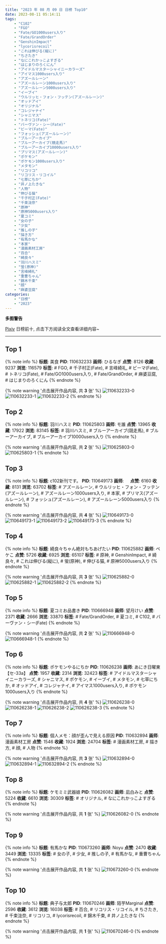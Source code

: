 ```yaml
---
title: "2023 年 08 月 09 日 日榜 Top10"
date: 2023-08-11 05:14:11
tags:
    - "C102"
    - "FGO"
    - "Fate/GO1000users入り"
    - "Fate/GrandOrder"
    - "GenshinImpact"
    - "lycorisrecoil"
    - "これは伸びる(縦に)"
    - "ちさたき"
    - "なにこれかっこよすぎる"
    - "はじまりのろくにん"
    - "アイドルマスターシャイニーカラーズ"
    - "アイマス1000users入り"
    - "アズールレーン"
    - "アズールレーン1000users入り"
    - "アズールレーン5000users入り"
    - "イーブイ"
    - "ウルリッヒ・フォン・フッテン(アズールレーン)"
    - "オッドアイ"
    - "オリジナル"
    - "コレジャナイ"
    - "シャニマス"
    - "トネリコ(Fate)"
    - "バーヴァン・シー(Fate)"
    - "ビーマ(Fate)"
    - "フォッシュ(アズールレーン)"
    - "ブルーアーカイブ"
    - "ブルーアーカイブ(競走馬)"
    - "ブルーアーカイブ10000users入り"
    - "プリマス(アズールレーン)"
    - "ポケモン"
    - "ポケモン1000users入り"
    - "メタモン"
    - "リコリコ"
    - "リコリス・リコイル"
    - "七草にちか"
    - "井ノ上たきな"
    - "人物"
    - "伸びる猫"
    - "千子村正(Fate)"
    - "千束泷奈"
    - "原神"
    - "原神5000users入り"
    - "夏コミ"
    - "女の子"
    - "少女"
    - "推しの子"
    - "描き方"
    - "有馬かな"
    - "本家"
    - "漫画素材工房"
    - "百合"
    - "綺良々"
    - "羽川ハスミ"
    - "蛍(原神)"
    - "言峰綺礼"
    - "重曹ちゃん"
    - "錦木千束"
    - "顔"
    - "麻婆豆腐"
categories:
    - "日榜"
    - "2023"
---
```


<i class="fa fa-triangle-exclamation"></i>**多图警告**<i class="fa fa-triangle-exclamation"></i>

[Pixiv](https://www.pixiv.net/) 日榜前十, 点击下方阅读全文查看详细内容~

<!-- more -->

---

## Top 1

{% note info %}
**标题**: 美食
**PID**: 110632233 **画师**: ひるなぎ
**点赞**: 8126 **收藏**: 9237 **浏览**: 116579
**标签**: # FGO, # 千子村正(Fate), # 言峰綺礼, # ビーマ(Fate), # トネリコ(Fate), # Fate/GO1000users入り, # Fate/GrandOrder, # 麻婆豆腐, # はじまりのろくにん
{% endnote %}

{% note warning '点击展开作品内容, 共 **3** 张' %}
![110632233-0](https://i.pixiv.re/img-original/img/2023/08/08/06/00/11/110632233_p0.jpg)
![110632233-1](https://i.pixiv.re/img-original/img/2023/08/08/06/00/11/110632233_p1.jpg)
![110632233-2](https://i.pixiv.re/img-original/img/2023/08/08/06/00/11/110632233_p2.jpg)
{% endnote %}

## Top 2

{% note info %}
**标题**: 羽川ハスミ
**PID**: 110625803 **画师**: モ誰
**点赞**: 13965 **收藏**: 17922 **浏览**: 83145
**标签**: # 羽川ハスミ, # ブルーアーカイブ(競走馬), # ブルーアーカイブ, # ブルーアーカイブ10000users入り
{% endnote %}

{% note warning '点击展开作品内容, 共 **2** 张' %}
![110625803-0](https://i.pixiv.re/img-original/img/2023/08/08/00/01/36/110625803_p0.jpg)
![110625803-1](https://i.pixiv.re/img-original/img/2023/08/08/00/01/36/110625803_p1.jpg)
{% endnote %}

## Top 3

{% note info %}
**标题**: c102新刊です。
**PID**: 110649173 **画师**: ㅤ
**点赞**: 6160 **收藏**: 8131 **浏览**: 63702
**标签**: # アズールレーン, # ウルリッヒ・フォン・フッテン(アズールレーン), # アズールレーン1000users入り, # 本家, # プリマス(アズールレーン), # フォッシュ(アズールレーン), # アズールレーン5000users入り
{% endnote %}

{% note warning '点击展开作品内容, 共 **4** 张' %}
![110649173-0](https://i.pixiv.re/img-original/img/2023/08/08/21/10/02/110649173_p0.png)
![110649173-1](https://i.pixiv.re/img-original/img/2023/08/08/21/10/02/110649173_p1.png)
![110649173-2](https://i.pixiv.re/img-original/img/2023/08/08/21/10/02/110649173_p2.png)
![110649173-3](https://i.pixiv.re/img-original/img/2023/08/08/21/10/02/110649173_p3.png)
{% endnote %}

## Top 4

{% note info %}
**标题**: 綺良々ちゃん絶対もちあげたい
**PID**: 110625882 **画师**: ペケこ
**点赞**: 5726 **收藏**: 6925 **浏览**: 65107
**标签**: # 原神, # GenshinImpact, # 綺良々, # これは伸びる(縦に), # 蛍(原神), # 伸びる猫, # 原神5000users入り
{% endnote %}

{% note warning '点击展开作品内容, 共 **3** 张' %}
![110625882-0](https://i.pixiv.re/img-original/img/2023/08/08/00/02/22/110625882_p0.png)
![110625882-1](https://i.pixiv.re/img-original/img/2023/08/08/00/02/22/110625882_p1.png)
![110625882-2](https://i.pixiv.re/img-original/img/2023/08/08/00/02/22/110625882_p2.png)
{% endnote %}

## Top 5

{% note info %}
**标题**: 夏コミお品書き
**PID**: 110666948 **画师**: 望月けい
**点赞**: 2371 **收藏**: 2666 **浏览**: 33870
**标签**: # Fate/GrandOrder, # 夏コミ, # C102, # バーヴァン・シー(Fate)
{% endnote %}

{% note warning '点击展开作品内容, 共 **2** 张' %}
![110666948-0](https://i.pixiv.re/img-original/img/2023/08/09/12/41/14/110666948_p0.jpg)
![110666948-1](https://i.pixiv.re/img-original/img/2023/08/09/12/41/14/110666948_p1.jpg)
{% endnote %}

## Top 6

{% note info %}
**标题**: ポケモンやるにちか
**PID**: 110626238 **画师**: あにき日曜東【セ-33a】
**点赞**: 1957 **收藏**: 2314 **浏览**: 32423
**标签**: # アイドルマスターシャイニーカラーズ, # シャニマス, # ポケモン, # イーブイ, # メタモン, # 七草にちか, # オッドアイ, # コレジャナイ, # アイマス1000users入り, # ポケモン1000users入り
{% endnote %}

{% note warning '点击展开作品内容, 共 **4** 张' %}
![110626238-0](https://i.pixiv.re/img-original/img/2023/08/08/00/07/50/110626238_p0.jpg)
![110626238-1](https://i.pixiv.re/img-original/img/2023/08/08/00/07/50/110626238_p1.jpg)
![110626238-2](https://i.pixiv.re/img-original/img/2023/08/08/00/07/50/110626238_p2.jpg)
![110626238-3](https://i.pixiv.re/img-original/img/2023/08/08/00/07/50/110626238_p3.jpg)
{% endnote %}

## Top 7

{% note info %}
**标题**: 個人メモ：顔が歪んで見える原因
**PID**: 110632894 **画师**: 漫画素材工房
**点赞**: 1546 **收藏**: 1924 **浏览**: 24704
**标签**: # 漫画素材工房, # 描き方, # 顔, # 人物
{% endnote %}

{% note warning '点击展开作品内容, 共 **3** 张' %}
![110632894-0](https://i.pixiv.re/img-original/img/2023/08/08/07/00/05/110632894_p0.jpg)
![110632894-1](https://i.pixiv.re/img-original/img/2023/08/08/07/00/05/110632894_p1.jpg)
![110632894-2](https://i.pixiv.re/img-original/img/2023/08/08/07/00/05/110632894_p2.jpg)
{% endnote %}

## Top 8

{% note info %}
**标题**: ケモミミ武器娘
**PID**: 110626082 **画师**: 凪白みと
**点赞**: 5224 **收藏**: 6610 **浏览**: 30309
**标签**: # オリジナル, # なにこれかっこよすぎる
{% endnote %}

{% note warning '点击展开作品内容, 共 **1** 张' %}
![110626082-0](https://i.pixiv.re/img-original/img/2023/08/08/00/04/55/110626082_p0.png)
{% endnote %}

## Top 9

{% note info %}
**标题**: 有馬かな
**PID**: 110673260 **画师**: Noyu
**点赞**: 2470 **收藏**: 3449 **浏览**: 13335
**标签**: # 女の子, # 少女, # 推しの子, # 有馬かな, # 重曹ちゃん
{% endnote %}

{% note warning '点击展开作品内容, 共 **1** 张' %}
![110673260-0](https://i.pixiv.re/img-original/img/2023/08/09/18/31/59/110673260_p0.jpg)
{% endnote %}

## Top 10

{% note info %}
**标题**: 典子与太郎
**PID**: 110670246 **画师**: 陌芋Marginal
**点赞**: 2596 **收藏**: 3612 **浏览**: 16038
**标签**: # 百合, # リコリス・リコイル, # ちさたき, # 千束泷奈, # リコリコ, # lycorisrecoil, # 錦木千束, # 井ノ上たきな
{% endnote %}

{% note warning '点击展开作品内容, 共 **1** 张' %}
![110670246-0](https://i.pixiv.re/img-original/img/2023/08/09/16/02/46/110670246_p0.jpg)
{% endnote %}
